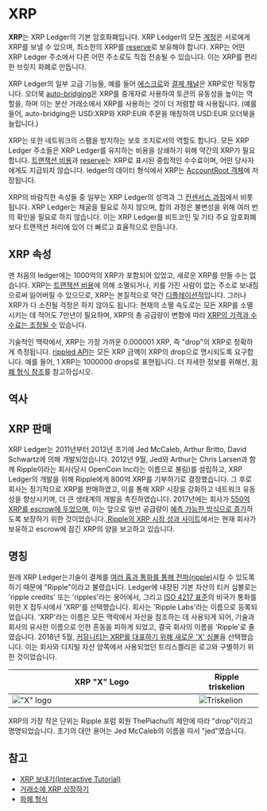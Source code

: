 # XRP

**XRP**는 XRP Ledger의 기본 암호화폐입니다. XRP Ledger의 모든 [계정](../undefined-1/undefined/)은 서로에게 XRP를 보낼 수 있으며, 최소한의 XRP를 [reserve](../undefined-1/undefined/reserves.md)로 보유해야 합니다. XRP는 어떤 XRP Ledger 주소에서 다른 어떤 주소로도 직접 전송될 수 있습니다. 이는 XRP를 편리한 브릿지 화폐로 만듭니다.

XRP Ledger의 일부 고급 기능들, 예를 들어 [에스크로](../undefined-2/undefined-2.md)와 [결제 채널](../undefined-2/undefined-4.md)은 XRP로만 작동합니다. 오더북 [auto-bridging](../dex/auto-bridging.md)은 XRP를 중개자로 사용하여 토큰의 유동성을 높이는 역할을, 하며 이는 분산 거래소에서 XRP를 사용하는 것이 더 저렴할 때 사용됩니다. (예를 들어, auto-bridging은 USD:XRP와 XRP:EUR 주문을 매칭하여 USD:EUR 오더북을 늘립니다.)

XRP는 또한 네트워크의 스팸을 방지하는 보호 조치로서의 역할도 합니다. 모든 XRP Ledger 주소들은 XRP Ledger를 유지하는 비용을 상쇄하기 위해 약간의 XRP가 필요합니다. [트랜잭션 비용](../transactions/transaction-cost.md)과  [reserve](../undefined-1/undefined/reserves.md)는 XRP로 표시된 중립적인 수수료이며, 어떤 당사자에게도 지급되지 않습니다. ledger의 데이터 형식에서 XRP는 [AccountRoot 객체](../../references/xrp-ledger/ledger/ledger-1/accountroot.md)에 저장됩니다.

XRP의 바람직한 속성들 중 일부는 XRP Ledger의 성격과 그 [컨센서스 과정](../undefined-4/undefined.md)에서 비롯됩니다. XRP Ledger는 채굴을 필요로 하지 않으며, 합의 과정은 불변성을 위해 여러 번의 확인을 필요로 하지 않습니다. 이는 XRP Ledger를 비트코인 및 기타 주요 암호화폐보다 트랜잭션 처리에 있어 더 빠르고 효율적으로 만듭니다.

## XRP 속성&#x20;

맨 처음의 ledger에는 1000억의 XRP가 포함되어 있었고, 새로운 XRP를 만들 수는 없습니다. XRP는 [트랜잭션 비용](../transactions/transaction-cost.md)에 의해 소멸되거나, 키를 가진 사람이 없는 주소로 보내짐으로써 잃어버릴 수 있으므로, XRP는 본질적으로 약간 [디플레이션적](https://en.wikipedia.org/wiki/Deflation)입니다. 그러나 XRP가 다 소진될 걱정은 하지 않아도 됩니다: 현재의 소멸 속도로는 모든 XRP를 소멸시키는 데 적어도 7만년이 필요하며, XRP의 총 공급량이 변함에 따라 [XRP의 가격과 수수료는 조정될 수](../undefined-4/undefined-6.md) 있습니다.

기술적인 맥락에서, XRP는 가장 가까운 0.000001 XRP, 즉 "drop"의 XRP로 정확하게 측정됩니다. [rippled API](../../references/http-websocket-apis/)는 모든 XRP 금액이 XRP의 drop으로 명시되도록 요구합니다. 예를 들어, 1 XRP는 1000000 drops로 표현됩니다. 더 자세한 정보를 위해선, [화폐 형식 참조](../../references/xrp-ledger/undefined/undefined.md)를 참고하십시오.

## 역사

## XRP 판매

XRP Ledger는 2011년부터 2012년 초기에 Jed McCaleb, Arthur Britto, David Schwartz에 의해 개발되었습니다. 2012년 9월, Jed와 Arthur는 Chris Larsen과 함께 Ripple이라는 회사(당시 OpenCoin Inc라는 이름으로 불림)를 설립하고, XRP Ledger의 개발을 위해 Ripple에게 800억 XRP를 기부하기로 결정했습니다. 그 후로 회사는 정기적으로 XRP를 판매하였고, 이를 통해 XRP 시장을 강화하고 네트워크 유동성을 향상시키며, 더 큰 생태계의 개발을 촉진하였습니다. 2017년에는 회사가 [550억 XRP를 escrow에 두었으며](https://ripple.com/insights/ripple-escrows-55-billion-xrp-for-supply-predictability/), 이는 앞으로 일반 공급량이 [예측 가능한 방식으로 증가](https://ripple.com/insights/ripple-to-place-55-billion-xrp-in-escrow-to-ensure-certainty-into-total-xrp-supply/)하도록 보장하기 위한 것이었습니다.[ Ripple의 XRP 시장 성과 사이트](https://ripple.com/xrp/)에서는 현재 회사가 보유하고 escrow에 잠긴 XRP의 양을 보고하고 있습니다.

## 명칭

원래 XRP Ledger는기술이 결제를 [여러 홉과 통화를 통해 전파(ripple)](../undefined-3/rippling.md)시킬 수 있도록 하기 때문에 "Ripple"이라고 불렸습니다. Ledger에 내장된 기본 자산의 티커 심볼로는 'ripple credits' 또는 'ripples'라는 용어에서, 그리고 [ISO 4217 표준](https://www.iso.org/iso-4217-currency-codes.html)의 비국가 통화를 위한 X 접두사에서 'XRP'를 선택했습니다. 회사는 'Ripple Labs'라는 이름으로 등록되었습니다. 'XRP'라는 이름은 모든 맥락에서 자산을 참조하는 데 사용되게 되어, 기술과 회사의 유사한 이름으로 인한 혼동을 피하게 되었고, 결국 회사의 이름을 'Ripple'로 줄였습니다. 2018년 5월, [커뮤니티는 XRP를 대표하기 위해 새로운 'X' 심볼](https://twitter.com/xrpsymbol/status/1006925937571713025)을 선택했습니다. 이는 회사와 디지털 자산 양쪽에서 사용되었던 트리스켈리온 로고와 구별하기 위한 것이었습니다.

<table><thead><tr><th width="359.5">XRP "X" Logo</th><th>Ripple triskelion</th></tr></thead><tbody><tr><td><img src="https://xrpl.org/assets/img/xrp-x-logo.png" alt="&#x22;X&#x22; logo"></td><td><img src="https://xrpl.org/img/ripple-triskelion.png" alt="Triskelion"></td></tr></tbody></table>

XRP의 가장 작은 단위는 Ripple 포럼 회원 ThePiachu의 제안에 따라 "drop"이라고 명명되었습니다. 초기의 대안 용어는 Jed McCaleb의 이름을 따서 "jed"였습니다.

## 참고

* [XRP 보내기(Interactive Tutorial)](../../tutorials/undefined-1/xrp.md)
* [거래소에 XRP 상장하기](../../use-cases/decentralized-finance/xrp-list-xrp-as-an-exchange.md)
* [화폐 형식](../../references/xrp-ledger/undefined/undefined.md)
